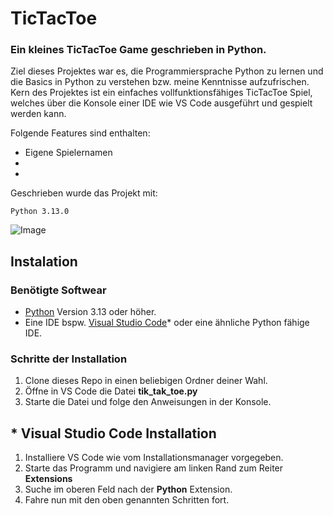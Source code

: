 # TicTacToe
### Ein kleines TicTacToe Game geschrieben in Python. 

Ziel dieses Projektes war es, die Programmiersprache Python zu lernen und die Basics in Python zu verstehen bzw. meine Kenntnisse aufzufrischen. Kern des Projektes ist ein einfaches vollfunktionsfähiges TicTacToe Spiel, welches über die Konsole einer IDE wie VS Code ausgeführt und gespielt werden kann.

Folgende Features sind enthalten:

* Eigene Spielernamen
*
*

Geschrieben wurde das Projekt mit:
```
Python 3.13.0
```
![Image](https://github.com/user-attachments/assets/0e551fd6-9458-402b-a432-e2f17868cc91)
## Instalation
### Benötigte Softwear
* [Python](https://www.python.org/downloads/) Version 3.13 oder höher.
* Eine IDE bspw. [Visual Studio Code](https://code.visualstudio.com/)* oder eine ähnliche Python fähige IDE.

### Schritte der Installation
1. Clone dieses Repo in einen beliebigen Ordner deiner Wahl.
2. Öffne in VS Code die Datei **tik_tak_toe.py**
3. Starte die Datei und folge den Anweisungen in der Konsole.

## * Visual Studio Code Installation
1. Installiere VS Code wie vom Installationsmanager vorgegeben.
2. Starte das Programm und navigiere am linken Rand zum Reiter **Extensions**
3. Suche im oberen Feld nach der **Python** Extension.
4. Fahre nun mit den oben genannten Schritten fort. 



